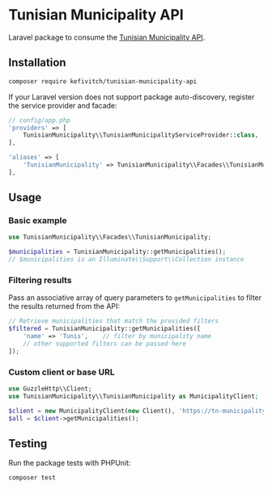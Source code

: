 # Tunisian Municipality API

Laravel package to consume the [Tunisian Municipality API](https://tn-municipality-api.vercel.app/api).

## Installation

```bash
composer require kefivitch/tunisian-municipality-api
```

If your Laravel version does not support package auto-discovery, register the service provider and facade:

```php
// config/app.php
'providers' => [
    TunisianMunicipality\\TunisianMunicipalityServiceProvider::class,
],

'aliases' => [
    'TunisianMunicipality' => TunisianMunicipality\\Facades\\TunisianMunicipality::class,
],
```

## Usage

### Basic example

```php
use TunisianMunicipality\\Facades\\TunisianMunicipality;

$municipalities = TunisianMunicipality::getMunicipalities();
// $municipalities is an Illuminate\\Support\\Collection instance
```

### Filtering results

Pass an associative array of query parameters to `getMunicipalities` to filter the results returned from the API:

```php
// Retrieve municipalities that match the provided filters
$filtered = TunisianMunicipality::getMunicipalities([
    'name' => 'Tunis',    // filter by municipality name
    // other supported filters can be passed here
]);
```

### Custom client or base URL

```php
use GuzzleHttp\\Client;
use TunisianMunicipality\\TunisianMunicipality as MunicipalityClient;

$client = new MunicipalityClient(new Client(), 'https://tn-municipality-api.vercel.app/api');
$all = $client->getMunicipalities();
```

## Testing

Run the package tests with PHPUnit:

```bash
composer test
```
